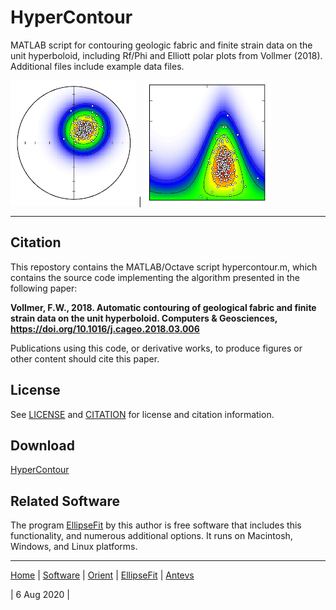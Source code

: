 # HyperContour
MATLAB script for contouring geologic fabric and finite strain data on the unit hyperboloid, including Rf/Phi and Elliott polar plots from Vollmer (2018). Additional files include example data files.

![polar](images/polar_200.png) | ![rfphi](images/rfphi_200.png)

---

## Citation

This repostory contains the MATLAB/Octave script hypercontour.m, which contains the source code implementing the algorithm presented in the following paper:

__Vollmer, F.W., 2018. Automatic contouring of geological fabric and finite 
strain data on the unit hyperboloid. Computers & Geosciences, 
https://doi.org/10.1016/j.cageo.2018.03.006__

Publications using this code, or derivative works, to produce figures or other 
content should cite this paper. 

## License

See [LICENSE](LICENSE.md) and [CITATION](CITATION.md) for license and 
citation information.

## Download

[HyperContour](https://github.com/vollmerf/hypercontour/releases/tag/v1.0.1)

## Related Software

The program [EllipseFit](https://vollmerf.github.io/ellipsefit/) by this author is free software that includes this functionality, and numerous additional options. It runs on Macintosh, Windows, and Linux platforms.

--- 

[Home](https://vollmerf.github.io/) | [Software](https://vollmerf.github.io/software/) | [Orient](https://vollmerf.github.io/orient/) | [EllipseFit](https://vollmerf.github.io/ellipsefit/) | [Antevs](https://vollmerf.github.io/antevs/)

| 6 Aug 2020 |
